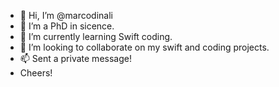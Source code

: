 - 👋 Hi, I’m @marcodinali
- 👀 I’m a PhD in sicence.
- 🌱 I’m currently learning Swift coding.
- 💞️ I’m looking to collaborate on my swift and coding projects.
- 📫 Sent a private message!
- Cheers!

<!---
marcodinali/marcodinali is a ✨ special ✨ repository because its `README.md` (this file) appears on your GitHub profile.
You can click the Preview link to take a look at your changes.
--->
